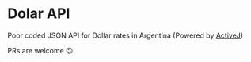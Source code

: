 # Dolar API

Poor coded JSON API for Dollar rates in Argentina (Powered by [ActiveJ](https://activej.io/))

PRs are welcome 😉

